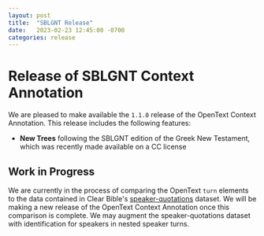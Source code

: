 ```yaml
---
layout: post
title:  "SBLGNT Release"
date:   2023-02-23 12:45:00 -0700
categories: release
---
```


# Release of SBLGNT Context Annotation

We are pleased to make available the `1.1.0` release of the OpenText Context Annotation. This release includes the following features:

*   **New Trees** following the SBLGNT edition of the Greek New Testament, which was recently made available on a CC license

## Work in Progress

We are currently in the process of comparing the OpenText `turn` elements to the data contained in Clear Bible's [speaker-quotations](https://github.com/Clear-Bible/speaker-quotations) dataset. We will be making a new release of the OpenText Context Annotation once this comparison is complete. We may augment the speaker-quotations dataset with identification for speakers in nested speaker turns.
